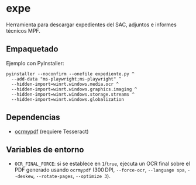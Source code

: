 # expe

Herramienta para descargar expedientes del SAC, adjuntos e informes técnicos MPF.

## Empaquetado

Ejemplo con PyInstaller:

```
pyinstaller --noconfirm --onefile expediente.py ^
  --add-data "ms-playwright;ms-playwright" ^
  --hidden-import=winrt.windows.media.ocr ^
  --hidden-import=winrt.windows.graphics.imaging ^
  --hidden-import=winrt.windows.storage.streams ^
  --hidden-import=winrt.windows.globalization
```

## Dependencias

- [ocrmypdf](https://ocrmypdf.readthedocs.io/) (requiere Tesseract)

## Variables de entorno

- `OCR_FINAL_FORCE`: si se establece en `1`/`true`, ejecuta un OCR final sobre el PDF generado usando `ocrmypdf` (300 DPI, `--force-ocr`, `--language spa`, `--deskew`, `--rotate-pages`, `--optimize 3`).
